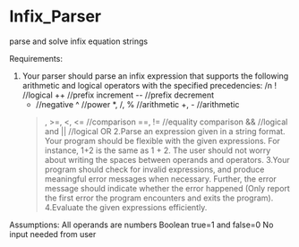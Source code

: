 # Infix_Parser
parse and solve infix equation strings

Requirements:
1. Your parser should parse an infix expression that supports the following
   arithmetic and logical operators with the specified precedencies: /n
    !  //logical 
    ++ //prefix increment
    -- //prefix decrement 
    -  //negative 
    ^  //power 
    *, /, %  //arithmetic 
    +, -  //arithmetic 
    >, >=, <, <=  //comparison 
    ==, !=  //equality comparison 
    &&  //logical and 
    ||  //logical OR
 2.Parse an expression given in a string format. Your program should be flexible with
  the given expressions. For instance, 1+2 is the same as 1 + 2. The user should not worry about
  writing the spaces between operands and operators. 
 3.Your program should check for invalid expressions, and produce meaningful error
  messages when necessary. Further, the error message should indicate whether the error
  happened (Only report the first error the program encounters and exits the program).
 4.Evaluate the given expressions efficiently.
 
Assumptions:
  All operands are numbers
  Boolean true=1 and false=0
  No input needed from user
 
